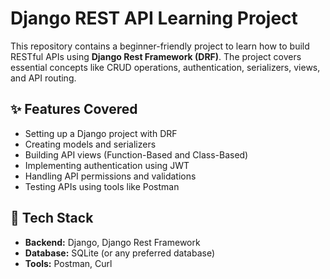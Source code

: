 # Django REST API Learning Project

This repository contains a beginner-friendly project to learn how to build RESTful APIs using **Django Rest Framework (DRF)**. The project covers essential concepts like CRUD operations, authentication, serializers, views, and API routing.

## ✨ Features Covered
- Setting up a Django project with DRF  
- Creating models and serializers  
- Building API views (Function-Based and Class-Based)  
- Implementing authentication using JWT  
- Handling API permissions and validations  
- Testing APIs using tools like Postman  

## 🚀 Tech Stack
- **Backend:** Django, Django Rest Framework  
- **Database:** SQLite (or any preferred database)  
- **Tools:** Postman, Curl  
